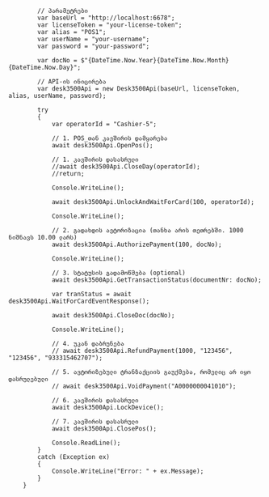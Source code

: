             // პარამეტრები
            var baseUrl = "http://localhost:6678";
            var licenseToken = "your-license-token";
            var alias = "POS1";
            var userName = "your-username";
            var password = "your-password";

            var docNo = $"{DateTime.Now.Year}{DateTime.Now.Month}{DateTime.Now.Day}";

            // API-ის ინიცირება
            var desk3500Api = new Desk3500Api(baseUrl, licenseToken, alias, userName, password);
            
            try
            {
                var operatorId = "Cashier-5";

                // 1. POS_თან კავშირის დამყარება
                await desk3500Api.OpenPos();

                // 1. კავშირის დასასრული
                //await desk3500Api.CloseDay(operatorId);
                //return;

                Console.WriteLine();

                await desk3500Api.UnlockAndWaitForCard(100, operatorId);

                Console.WriteLine();

                // 2. გადახდის ავტორიზაცია (თანხა არის თეთრებში. 1000 ნიშნავს 10.00 ლარს)
                await desk3500Api.AuthorizePayment(100, docNo);

                Console.WriteLine();

                // 3. სტატუსის გადამოწმება (optional)
                await desk3500Api.GetTransactionStatus(documentNr: docNo);

                var tranStatus = await desk3500Api.WaitForCardEventResponse();

                await desk3500Api.CloseDoc(docNo);

                Console.WriteLine();

                // 4. უკან დაბრუნება
                // await desk3500Api.RefundPayment(1000, "123456", "123456", "933315462707");

                // 5. ავტორიზებული ტრანზაქციის გაუქმება, რომელიც არ იყო დასრულებული
                // await desk3500Api.VoidPayment("A0000000041010");

                // 6. კავშირის დასასრული
                await desk3500Api.LockDevice();

                // 7. კავშირის დასასრული
                await desk3500Api.ClosePos();

                Console.ReadLine();
            }
            catch (Exception ex)
            {
                Console.WriteLine("Error: " + ex.Message);
            }
        }
